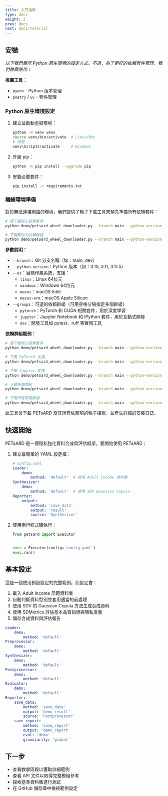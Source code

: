 ```yaml
---
title: 入門指南
type: docs
weight: 2
prev: docs
next: docs/tutorial
---
```


## 安裝

*以下我們展示 Python 原生環境的設定方式。不過，為了更好的依賴套件管理，我們推薦使用：*

**推薦工具：**
* `pyenv` - Python 版本管理
* `poetry` / `uv` - 套件管理

### Python 原生環境設定

1. 建立並啟動虛擬環境：
   ```bash
   python -m venv venv
   source venv/bin/activate  # Linux/Mac
   # 或是
   venv\Scripts\activate     # Windows
   ```

2. 升級 pip：
   ```bash
   python -m pip install --upgrade pip
   ```

3. 安裝必要套件：
   ```bash
   pip install -r requirements.txt
   ```

### 離線環境準備

對於無法連接網路的環境，我們提供了輪子下載工具來預先準備所有依賴套件：

```bash
# 僅下載核心依賴套件
python demo/petsard_wheel_downloader.py --branch main --python-version 3.11 --os linux

# 下載額外的依賴群組
python demo/petsard_wheel_downloader.py --branch main --python-version 3.11 --os linux --groups pytorch jupyter
```

**參數說明：**
- `--branch`：Git 分支名稱（如：main, dev）
- `--python-version`：Python 版本（如：3.10, 3.11, 3.11.5）
- `--os`：目標作業系統，支援：
  - `linux`：Linux 64位元
  - `windows`：Windows 64位元
  - `macos`：macOS Intel
  - `macos-arm`：macOS Apple Silicon
- `--groups`：可選的依賴群組（可用空格分隔指定多個群組）
  - `pytorch`：PyTorch 和 CUDA 相關套件，用於深度學習
  - `jupyter`：Jupyter Notebook 和 IPython 套件，用於互動式開發
  - `dev`：開發工具如 pytest、ruff 等實用工具

**依賴群組範例：**

```bash
# 僅下載核心依賴套件
python demo/petsard_wheel_downloader.py --branch main --python-version 3.11 --os linux

# 下載 PyTorch 支援
python demo/petsard_wheel_downloader.py --branch main --python-version 3.11 --os linux --groups pytorch

# 下載 Jupyter 支援
python demo/petsard_wheel_downloader.py --branch main --python-version 3.11 --os linux --groups jupyter

# 下載多個群組
python demo/petsard_wheel_downloader.py --branch main --python-version 3.11 --os linux --groups pytorch jupyter

# 下載所有可用群組
python demo/petsard_wheel_downloader.py --branch main --python-version 3.11 --os linux --groups pytorch jupyter dev
```

此工具會下載 PETsARD 及其所有依賴項的輪子檔案，並產生詳細的安裝日誌。

## 快速開始

PETsARD 是一個隱私強化資料合成與評估框架。要開始使用 PETsARD：

1. 建立最簡單的 YAML 設定檔：
   ```yaml
   # config.yaml
   Loader:
       demo:
           method: 'default'  # 使用 Adult Income 資料集
   Synthesizer:
       demo:
           method: 'default'  # 使用 SDV Gaussian Copula
   Reporter:
       output:
           method: 'save_data'
           output: 'result'
           source: 'Synthesizer'
   ```

2. 使用兩行程式碼執行：
   ```python
   from petsard import Executor


   exec = Executor(config='config.yaml')
   exec.run()
   ```

## 基本設定

這是一個使用預設設定的完整範例。此設定會：

1. 載入 Adult Income 示範資料集
2. 自動判斷資料型別並套用適當的前處理
3. 使用 SDV 的 Gaussian Copula 方法生成合成資料
4. 使用 SDMetrics 評估基本品質指標與隱私度量
5. 儲存合成資料與評估報告

```yaml
Loader:
    demo:
        method: 'default'
Preprocessor:
    demo:
        method: 'default'
Synthesizer:
    demo:
        method: 'default'
Postprocessor:
    demo:
        method: 'default'
Evaluator:
    demo:
        method: 'default'
Reporter:
    save_data:
        method: 'save_data'
        output: 'demo_result'
        source: 'Postprocessor'
    save_report:
        method: 'save_report'
        output: 'demo_report'
        eval: 'demo'
        granularity: 'global'
```

## 下一步

* 查看教學區段以獲取詳細範例
* 查看 API 文件以取得完整模組參考
* 探索基準資料集進行測試
* 在 GitHub 儲存庫中檢視範例設定